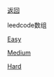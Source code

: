 [返回](doc/leedcode题解/README.md)

leedcode数组

[Easy](doc/leedcode题解/数组/easy/README.md)

[Medium](doc/leedcode题解/数组/medium/README.md)

[Hard](doc/leedcode题解/数组/hard/README.md)



